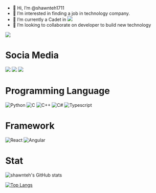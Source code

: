 - 👋 Hi, I’m @shawnteh1711
- 👀 I’m interested in finding a job in technology company.
- 🌱 I’m currently a Cadet in [![](https://img.shields.io/badge/KL-white?logo=42&logoColor=black)](https://42kl.edu.my/)
- 💞️ I’m looking to collaborate on developer to build new technology 

[![](https://visitcount.itsvg.in/api?id=shawnteh1711&label=Profile%20Views&color=1&pretty=false)](https://visitcount.itsvg.in)

# Socia Media
[![](https://img.shields.io/badge/LinkedIn-0077B5?style=for-the-badge&logo=linkedin&logoColor=white)](https://www.linkedin.com/in/shawn-teh-329568126/)
[![](https://img.shields.io/badge/Gmail-red?style=for-the-badge&logo=gmail&logoColor=white)](mailto:fongsiongshawn@gmail.com)
[![](https://img.shields.io/badge/Site-black?style=for-the-badge&logo=handshake&logoColor=white)](https://shawnteh1711.github.io/shawn/)

# Programming Language
![Python](https://img.shields.io/badge/Python-3.10-blue?style=for-the-badge&logo=python&logoColor=ffdd54)
![C](https://img.shields.io/badge/c-blue?style=for-the-badge&logo=C&logoColor=white)
![C++](https://img.shields.io/badge/C++-blue?style=for-the-badge&logo=c%2B%2B&logoColor=white)
![C#](https://img.shields.io/badge/C%23-blue?style=for-the-badge&logo=c-sharp&logoColor=white)
![Typescript](https://img.shields.io/badge/Typescript-blue?style=for-the-badge&logo=typescript&logoColor=white)

# Framework
![React](https://img.shields.io/badge/React-black?style=for-the-badge&logo=react&logoColor=white)
![Angular](https://img.shields.io/badge/Angular-black?style=for-the-badge&logo=angular&logoColor=red)




<!---
shawnteh1711/shawnteh1711 is a ✨ special ✨ repository because its `README.md` (this file) appears on your GitHub profile.
You can click the Preview link to take a look at your changes.
--->

# Stat

![shawnteh's GitHub stats](https://github-readme-stats.vercel.app/api?username=shawnteh1711&show_icons=true&theme=transparent)

[![Top Langs](https://github-readme-stats.vercel.app/api/top-langs/?username=shawnteh1711&layout=compact)](https://github.com/anuraghazra/github-readme-stats)


